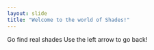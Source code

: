 ```yaml
---
layout: slide
title: "Welcome to the world of Shades!"
---
```

Go find real shades
Use the left arrow to go back!
